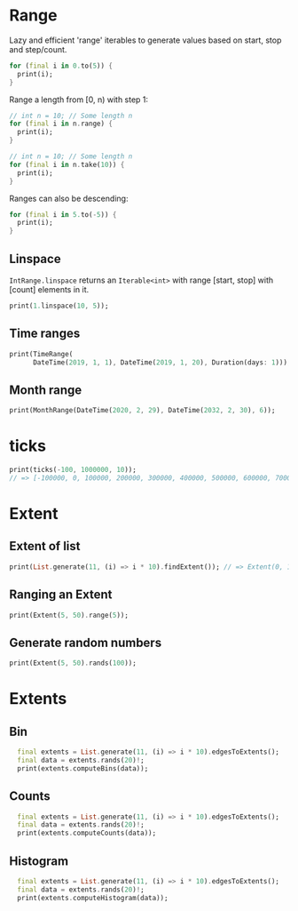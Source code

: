 # Range

Lazy and efficient 'range' iterables to generate values based on start, stop and step/count.

```dart
for (final i in 0.to(5)) {
  print(i);
}
```

Range a length from [0, n) with step 1:

```dart
// int n = 10; // Some length n
for (final i in n.range) {
  print(i);
}
```

```dart
// int n = 10; // Some length n
for (final i in n.take(10)) {
  print(i);
}
```

Ranges can also be descending:

```dart
for (final i in 5.to(-5)) {
  print(i);
}
```

## Linspace

`IntRange.linspace` returns an `Iterable<int>` with range [start, stop] with [count] elements in it.

```dart
print(1.linspace(10, 5));
```

## Time ranges

```dart
print(TimeRange(
      DateTime(2019, 1, 1), DateTime(2019, 1, 20), Duration(days: 1)));
```

## Month range

```dart
print(MonthRange(DateTime(2020, 2, 29), DateTime(2032, 2, 30), 6));
```

# ticks

```dart
print(ticks(-100, 1000000, 10));
// => [-100000, 0, 100000, 200000, 300000, 400000, 500000, 600000, 700000, 800000, 900000]
```

# Extent

## Extent of list

```dart
print(List.generate(11, (i) => i * 10).findExtent()); // => Extent(0, 100)
```

## Ranging an Extent

```dart
print(Extent(5, 50).range(5));
```

## Generate random numbers

```dart
print(Extent(5, 50).rands(100));
```

# Extents

## Bin

```dart
  final extents = List.generate(11, (i) => i * 10).edgesToExtents();
  final data = extents.rands(20)!;
  print(extents.computeBins(data));
```

## Counts

```dart
  final extents = List.generate(11, (i) => i * 10).edgesToExtents();
  final data = extents.rands(20)!;
  print(extents.computeCounts(data));
```

## Histogram

```dart
  final extents = List.generate(11, (i) => i * 10).edgesToExtents();
  final data = extents.rands(20)!;
  print(extents.computeHistogram(data));
```

